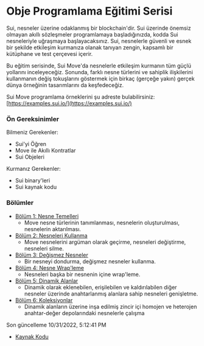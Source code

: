 # Obje Programlama Eğitimi Serisi

Sui, nesneler üzerine odaklanmış bir blockchain'dir. Sui üzerinde önemsiz olmayan akıllı sözleşmeler programlamaya başladığınızda, kodda Sui nesneleriyle uğraşmaya başlayacaksınız. Sui, nesnelerle güvenli ve esnek bir şekilde etkileşim kurmanıza olanak tanıyan zengin, kapsamlı bir kütüphane ve test çerçevesi içerir.

Bu eğitim serisinde, Sui Move'da nesnelerle etkileşim kurmanın tüm güçlü yollarını inceleyeceğiz. Sonunda, farklı nesne türlerini ve sahiplik ilişkilerini kullanmanın değiş tokuşlarını göstermek için birkaç (gerçeğe yakın) gerçek dünya örneğinin tasarımlarını da keşfedeceğiz.

Sui Move programlama örneklerini şu adreste bulabilirsiniz: [https://examples.sui.io/](https://examples.sui.io/)

### Ön Gereksinimler <a href="#prerequisites" id="prerequisites"></a>

Bilmeniz Gerekenler:

* Sui'yi Öğren
* Move ile Akıllı Kontratlar
* Sui Objeleri

Kurmanız Gerekenler:

* Sui binary'leri
* Sui kaynak kodu

### Bölümler <a href="#chapters" id="chapters"></a>

* [Bölüm 1: Nesne Temelleri](https://files.gitbook.com/v0/b/gitbook-x-prod.appspot.com/o/spaces%2FpQWj2eKJ2etESc81Yy6H%2Fuploads%2FNumFE0HJdbruOgq1aINB%2Fch1%20object%20basics?alt=media)
  * Move nesne türlerinin tanımlanması, nesnelerin oluşturulması, nesnelerin aktarılması.
* [Bölüm 2: Nesneleri Kullanma](https://docs.sui.io/devnet/build/programming-with-objects/ch2-using-objects)
  * Move nesnelerini argüman olarak geçirme, nesneleri değiştirme, nesneleri silme.
* [Bölüm 3: Değişmez Nesneler](https://docs.sui.io/devnet/build/programming-with-objects/ch3-immutable-objects)
  * Bir nesneyi dondurma, değişmez nesneler kullanma.
* [Bölüm 4: Nesne Wrap'leme](https://docs.sui.io/devnet/build/programming-with-objects/ch4-object-wrapping)
  * Nesneleri başka bir nesnenin içine wrap'leme.
* [Bölüm 5: Dinamik Alanlar](https://docs.sui.io/devnet/build/programming-with-objects/ch5-dynamic-fields)
  * Dinamik olarak eklenebilen, erişilebilen ve kaldırılabilen diğer nesneler üzerinde anahtarlanmış alanlara sahip nesneleri genişletme.
* [Bölüm 6: Koleksiyonlar](https://docs.sui.io/devnet/build/programming-with-objects/ch6-collections)
  * Dinamik alanların üzerine inşa edilmiş zincir içi homojen ve heterojen anahtar-değer depolarındaki nesnelerle çalışma

Son güncelleme 10/31/2022, 5:12:41 PM

* [Kaynak Kodu](https://github.com/MystenLabs/sui/blob/devnet/doc/src/build/programming-with-objects/index.md)

